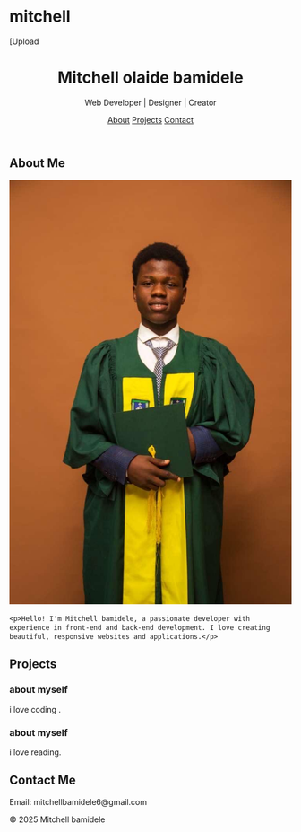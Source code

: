 # mitchell
[Upload<!DOCTYPE html>
<html lang="en">
<head>
  <meta charset="UTF-8" />
  <meta name="viewport" content="width=device-width, initial-scale=1.0"/>
  <title>Mitchell olaide bamidele - Portfolio</title>
  <link rel="stylesheet" href="port.css" />
</head>
<body>
  <header>
    <h1>Mitchell olaide bamidele</h1>
    <p>Web Developer | Designer | Creator</p>
    <nav>
      <a href="#about">About</a>
      <a href="#projects">Projects</a>
      <a href="#contact">Contact</a>
    </nav>
  </header>

  <section id="about">
    <h2>About Me</h2>
    <img src="mitchell.jpg" alt="Mitchell's Photo" class="top-right-image">

   
    <p>Hello! I'm Mitchell bamidele, a passionate developer with experience in front-end and back-end development. I love creating beautiful, responsive websites and applications.</p>
  </section>

  <section id="projects">
    <h2>Projects</h2>
    <div class="project">
      <h3>about myself</h3>
      <p>i love coding .</p>
    </div>
    <div class="project">
      <h3>about myself</h3>
      <p>i love reading.</p>
    </div>
  </section>

  <section id="contact">
    <h2>Contact Me</h2>
    <p>Email: mitchellbamidele6@gmail.com</p>
   
  </section>

  <footer>
    <p>&copy; 2025 Mitchell  bamidele</p>
  </footer>
</body>
</html>

